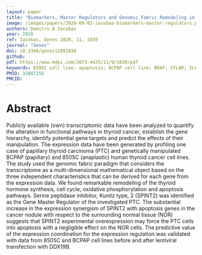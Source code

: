 ```yaml
---
layout: paper
title: "Biomarkers, Master Regulators and Genomic Fabric Remodeling in a Case of Papillary Thyroid Carcinoma"
image: /images/papers/2020-09-02-iacobas-biomarkers-master-regulators.png
authors: Dumitru A Iacobas
year: 2020
ref: Iacobas, Genes 2020, 11, 1030
journal: "Genes"
doi: 10.3390/genes11091030
github:
pdf: https://www.mdpi.com/2073-4425/11/9/1030/pdf
keywords: 8505C cell line; apoptosis; BCPAP cell line; BRAF; CFLAR; IL6; oxidative phosphorylation; SPINT2; thyroid hormone synthesis; weighted pathway regulation
PMID: 32887258
PMCID: 
---
```


# Abstract

Publicly available (own) transcriptomic data have been analyzed to quantify the alteration in functional pathways in thyroid cancer, establish the gene hierarchy, identify potential gene targets and predict the effects of their manipulation. The expression data have been generated by profiling one case of papillary thyroid carcinoma (PTC) and genetically manipulated BCPAP (papillary) and 8505C (anaplastic) human thyroid cancer cell lines. The study used the genomic fabric paradigm that considers the transcriptome as a multi-dimensional mathematical object based on the three independent characteristics that can be derived for each gene from the expression data. We found remarkable remodeling of the thyroid hormone synthesis, cell cycle, oxidative phosphorylation and apoptosis pathways. Serine peptidase inhibitor, Kunitz type, 2 (SPINT2) was identified as the Gene Master Regulator of the investigated PTC. The substantial increase in the expression synergism of SPINT2 with apoptosis genes in the cancer nodule with respect to the surrounding normal tissue (NOR) suggests that SPINT2 experimental overexpression may force the PTC cells into apoptosis with a negligible effect on the NOR cells. The predictive value of the expression coordination for the expression regulation was validated with data from 8505C and BCPAP cell lines before and after lentiviral transfection with DDX19B.
